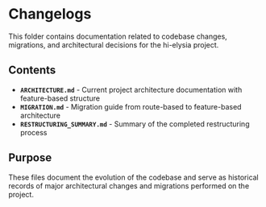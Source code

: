 # Changelogs

This folder contains documentation related to codebase changes, migrations,
and architectural decisions for the hi-elysia project.

## Contents

- **`ARCHITECTURE.md`** - Current project architecture documentation with
  feature-based structure
- **`MIGRATION.md`** - Migration guide from route-based to feature-based
  architecture
- **`RESTRUCTURING_SUMMARY.md`** - Summary of the completed restructuring
  process

## Purpose

These files document the evolution of the codebase and serve as historical
records of major architectural changes and migrations performed on the project.
